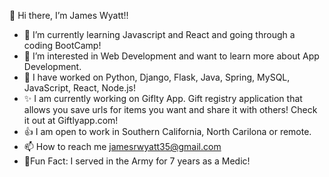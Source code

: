  👋 Hi there, I’m James Wyatt!!
- 🌱 I’m currently learning Javascript and React and going through a coding BootCamp!
- 👀 I’m interested in Web Development and want to learn more about App Development. 
- 💞️ I have worked on Python, Django, Flask, Java, Spring, MySQL, JavaScript, React, Node.js!
- ✨ I am currently working on Giflty App. Gift registry application that allows you save urls for items you want and share it with others! Check it out at Giftlyapp.com!
- 👍 I am open to work in Southern California, North Carilona or remote.
- 📫 How to reach me jamesrwyatt35@gmail.com
- 🌠Fun Fact: I served in the Army for 7 years as a Medic!

<!---
jamesrwyatt2/jamesrwyatt2 is a ✨ special ✨ repository because its `README.md` (this file) appears on your GitHub profile.
You can click the Preview link to take a look at your changes.
--->
